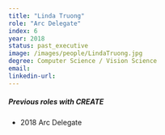 ```yaml
---
title: "Linda Truong"
role: "Arc Delegate"
index: 6
year: 2018
status: past_executive
image: /images/people/LindaTruong.jpg
degree: Computer Science / Vision Science
email:
linkedin-url:
---
```

##### Previous roles with CREATE

- 2018 Arc Delegate
